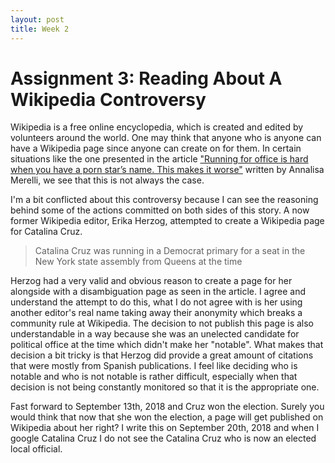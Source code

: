 ```yaml
---
layout: post
title: Week 2
---
```


# Assignment 3:  Reading About A Wikipedia Controversy

Wikipedia is a free online encyclopedia, which is created and edited by volunteers around the world. One
may think that anyone who is anyone can have a Wikipedia page since anyone can create on for them. In 
certain situations like the one presented in the article ["Running for office is hard when you have a 
porn star’s name. This makes it worse"](https://qz.com/1352568/running-for-office-is-hard-when-you-have-a-porn-stars-name-this-makes-it-worse/) written by Annalisa Merelli, we see that this is not always the case.

I'm a bit conflicted about this controversy because I can see the reasoning behind some of the actions 
committed on both sides of this story. A now former Wikipedia editor, Erika Herzog, attempted to create a 
Wikipedia page for Catalina Cruz.
> Catalina Cruz was running in a Democrat primary for a seat in the New York state assembly from Queens at the time

Herzog had a very valid and obvious reason to create a page for her alongside with a disambiguation page
as seen in the article. I agree and understand the attempt to do this, what I do not agree with is 
her using another editor's real name taking away their anonymity which breaks a community rule at 
Wikipedia. The decision to not publish this page is also understandable in a way because she was an 
unelected candidate for political office at the time which didn't make her "notable". What makes that 
decision a bit tricky is that Herzog did provide a great amount of citations that were mostly from 
Spanish publications. I feel like deciding who is notable and who is not notable is rather difficult,
especially when that decision is not being constantly monitored so that it is the appropriate one.

Fast forward to September 13th, 2018 and Cruz won the election. Surely you would think that now
that she won the election, a page will get published on Wikipedia about her right? I write this 
on September 20th, 2018 and when I google Catalina Cruz I do not see the Catalina Cruz who is now
an elected local official.
